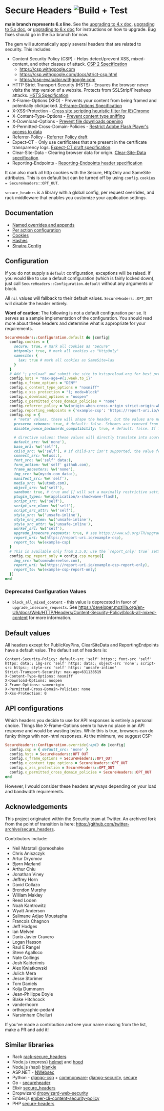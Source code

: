 # Secure Headers ![Build + Test](https://github.com/github/secure_headers/workflows/Build%20+%20Test/badge.svg?branch=main)

**main branch represents 6.x line**. See the [upgrading to 4.x doc](docs/upgrading-to-4-0.md), [upgrading to 5.x doc](docs/upgrading-to-5-0.md), or [upgrading to 6.x doc](docs/upgrading-to-6-0.md) for instructions on how to upgrade. Bug fixes should go in the 5.x branch for now.

The gem will automatically apply several headers that are related to security.  This includes:
- Content Security Policy (CSP) - Helps detect/prevent XSS, mixed-content, and other classes of attack.  [CSP 2 Specification](https://www.w3.org/TR/CSP2/)
  - https://csp.withgoogle.com
  - https://csp.withgoogle.com/docs/strict-csp.html
  - https://csp-evaluator.withgoogle.com
- HTTP Strict Transport Security (HSTS) - Ensures the browser never visits the http version of a website. Protects from SSLStrip/Firesheep attacks.  [HSTS Specification](https://tools.ietf.org/html/rfc6797)
- X-Frame-Options (XFO) - Prevents your content from being framed and potentially clickjacked. [X-Frame-Options Specification](https://tools.ietf.org/html/rfc7034)
- X-XSS-Protection - [Cross site scripting heuristic filter for IE/Chrome](https://msdn.microsoft.com/en-us/library/dd565647\(v=vs.85\).aspx)
- X-Content-Type-Options - [Prevent content type sniffing](https://msdn.microsoft.com/library/gg622941\(v=vs.85\).aspx)
- X-Download-Options - [Prevent file downloads opening](https://msdn.microsoft.com/library/jj542450(v=vs.85).aspx)
- X-Permitted-Cross-Domain-Policies - [Restrict Adobe Flash Player's access to data](https://www.adobe.com/devnet/adobe-media-server/articles/cross-domain-xml-for-streaming.html)
- Referrer-Policy - [Referrer Policy draft](https://w3c.github.io/webappsec-referrer-policy/)
- Expect-CT - Only use certificates that are present in the certificate transparency logs. [Expect-CT draft specification](https://datatracker.ietf.org/doc/draft-stark-expect-ct/).
- Clear-Site-Data - Clearing browser data for origin. [Clear-Site-Data specification](https://w3c.github.io/webappsec-clear-site-data/).
- Reporting-Endpoints - [Reporting-Endpoints header specification](https://w3c.github.io/reporting/#header)

It can also mark all http cookies with the Secure, HttpOnly and SameSite attributes. This is on default but can be turned off by using `config.cookies = SecureHeaders::OPT_OUT`.

`secure_headers` is a library with a global config, per request overrides, and rack middleware that enables you customize your application settings.

## Documentation

- [Named overrides and appends](docs/named_overrides_and_appends.md)
- [Per action configuration](docs/per_action_configuration.md)
- [Cookies](docs/cookies.md)
- [Hashes](docs/hashes.md)
- [Sinatra Config](docs/sinatra.md)

## Configuration

If you do not supply a `default` configuration, exceptions will be raised. If you would like to use a default configuration (which is fairly locked down), just call `SecureHeaders::Configuration.default` without any arguments or block.

All `nil` values will fallback to their default values. `SecureHeaders::OPT_OUT` will disable the header entirely.

**Word of caution:**  The following is not a default configuration per se. It serves as a sample implementation of the configuration. You should read more about these headers and determine what is appropriate for your requirements.

```ruby
SecureHeaders::Configuration.default do |config|
  config.cookies = {
    secure: true, # mark all cookies as "Secure"
    httponly: true, # mark all cookies as "HttpOnly"
    samesite: {
      lax: true # mark all cookies as SameSite=lax
    }
  }
  # Add "; preload" and submit the site to hstspreload.org for best protection.
  config.hsts = "max-age=#{1.week.to_i}"
  config.x_frame_options = "DENY"
  config.x_content_type_options = "nosniff"
  config.x_xss_protection = "1; mode=block"
  config.x_download_options = "noopen"
  config.x_permitted_cross_domain_policies = "none"
  config.referrer_policy = %w(origin-when-cross-origin strict-origin-when-cross-origin)
  config.reporting_endpoints = {'example-csp': 'https://report-uri.io/example-csp'}
  config.csp = {
    # "meta" values. these will shape the header, but the values are not included in the header.
    preserve_schemes: true, # default: false. Schemes are removed from host sources to save bytes and discourage mixed content.
    disable_nonce_backwards_compatibility: true, # default: false. If false, `unsafe-inline` will be added automatically when using nonces. If true, it won't. See #403 for why you'd want this.

    # directive values: these values will directly translate into source directives
    default_src: %w('none'),
    base_uri: %w('self'),
    child_src: %w('self'), # if child-src isn't supported, the value for frame-src will be set.
    connect_src: %w(wss:),
    font_src: %w('self' data:),
    form_action: %w('self' github.com),
    frame_ancestors: %w('none'),
    img_src: %w(mycdn.com data:),
    manifest_src: %w('self'),
    media_src: %w(utoob.com),
    object_src: %w('self'),
    sandbox: true, # true and [] will set a maximally restrictive setting
    plugin_types: %w(application/x-shockwave-flash),
    script_src: %w('self'),
    script_src_elem: %w('self'),
    script_src_attr: %w('self'),
    style_src: %w('unsafe-inline'),
    style_src_elem: %w('unsafe-inline'),
    style_src_attr: %w('unsafe-inline'),
    worker_src: %w('self'),
    upgrade_insecure_requests: true, # see https://www.w3.org/TR/upgrade-insecure-requests/
    report_uri: %w(https://report-uri.io/example-csp),
    report_to: %w(example-csp)
  }
  # This is available only from 3.5.0; use the `report_only: true` setting for 3.4.1 and below.
  config.csp_report_only = config.csp.merge({
    img_src: %w(somewhereelse.com),
    report_uri: %w(https://report-uri.io/example-csp-report-only),
    report_to: %w(example-csp-report-only)
  })
end
```

### Deprecated Configuration Values
* `block_all_mixed_content` - this value is deprecated in favor of `upgrade_insecure_requests`. See https://developer.mozilla.org/en-US/docs/Web/HTTP/Headers/Content-Security-Policy/block-all-mixed-content for more information.

## Default values

All headers except for PublicKeyPins, ClearSiteData and ReportingEndpoints have a default value. The default set of headers is:

```
Content-Security-Policy: default-src 'self' https:; font-src 'self' https: data:; img-src 'self' https: data:; object-src 'none'; script-src https:; style-src 'self' https: 'unsafe-inline'
Strict-Transport-Security: max-age=631138519
X-Content-Type-Options: nosniff
X-Download-Options: noopen
X-Frame-Options: sameorigin
X-Permitted-Cross-Domain-Policies: none
X-Xss-Protection: 0
```

## API configurations

Which headers you decide to use for API responses is entirely a personal choice. Things like X-Frame-Options seem to have no place in an API response and would be wasting bytes. While this is true, browsers can do funky things with non-html responses. At the minimum, we suggest CSP:

```ruby
SecureHeaders::Configuration.override(:api) do |config|
  config.csp = { default_src: 'none' }
  config.hsts = SecureHeaders::OPT_OUT
  config.x_frame_options = SecureHeaders::OPT_OUT
  config.x_content_type_options = SecureHeaders::OPT_OUT
  config.x_xss_protection = SecureHeaders::OPT_OUT
  config.x_permitted_cross_domain_policies = SecureHeaders::OPT_OUT
end
```

However, I would consider these headers anyways depending on your load and bandwidth requirements.

## Acknowledgements

This project originated within the Security team at Twitter. An archived fork from the point of transition is here: https://github.com/twitter-archive/secure_headers.

Contributors include:
* Neil Matatall @oreoshake
* Chris Aniszczyk
* Artur Dryomov
* Bjørn Mæland
* Arthur Chiu
* Jonathan Viney
* Jeffrey Horn
* David Collazo
* Brendon Murphy
* William Makley
* Reed Loden
* Noah Kantrowitz
* Wyatt Anderson
* Salimane Adjao Moustapha
* Francois Chagnon
* Jeff Hodges
* Ian Melven
* Darío Javier Cravero
* Logan Hasson
* Raul E Rangel
* Steve Agalloco
* Nate Collings
* Josh Kalderimis
* Alex Kwiatkowski
* Julich Mera
* Jesse Storimer
* Tom Daniels
* Kolja Dummann
* Jean-Philippe Doyle
* Blake Hitchcock
* vanderhoorn
* orthographic-pedant
* Narsimham Chelluri

If you've made a contribution and see your name missing from the list, make a PR and add it!

## Similar libraries

* Rack [rack-secure_headers](https://github.com/frodsan/rack-secure_headers)
* Node.js (express) [helmet](https://github.com/helmetjs/helmet) and [hood](https://github.com/seanmonstar/hood)
* Node.js (hapi) [blankie](https://github.com/nlf/blankie)
* ASP.NET - [NWebsec](https://github.com/NWebsec/NWebsec/wiki)
* Python - [django-csp](https://github.com/mozilla/django-csp) + [commonware](https://github.com/jsocol/commonware/); [django-security](https://github.com/sdelements/django-security), [secure](https://github.com/TypeError/secure)
* Go - [secureheader](https://github.com/kr/secureheader)
* Elixir [secure_headers](https://github.com/anotherhale/secure_headers)
* Dropwizard [dropwizard-web-security](https://github.com/palantir/dropwizard-web-security)
* Ember.js [ember-cli-content-security-policy](https://github.com/rwjblue/ember-cli-content-security-policy/)
* PHP [secure-headers](https://github.com/BePsvPT/secure-headers)
